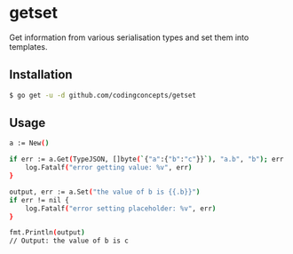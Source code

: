 # getset
Get information from various serialisation types and set them into templates.

## Installation

``` bash
$ go get -u -d github.com/codingconcepts/getset
```

## Usage

``` bash
a := New()

if err := a.Get(TypeJSON, []byte(`{"a":{"b":"c"}}`), "a.b", "b"); err != nil {
	log.Fatalf("error getting value: %v", err)
}

output, err := a.Set("the value of b is {{.b}}")
if err != nil {
	log.Fatalf("error setting placeholder: %v", err)
}

fmt.Println(output)
// Output: the value of b is c
```